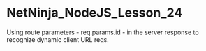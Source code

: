 # NetNinja_NodeJS_Lesson_24
 Using route parameters - req.params.id - in the server response to recognize dynamic client URL reqs.
